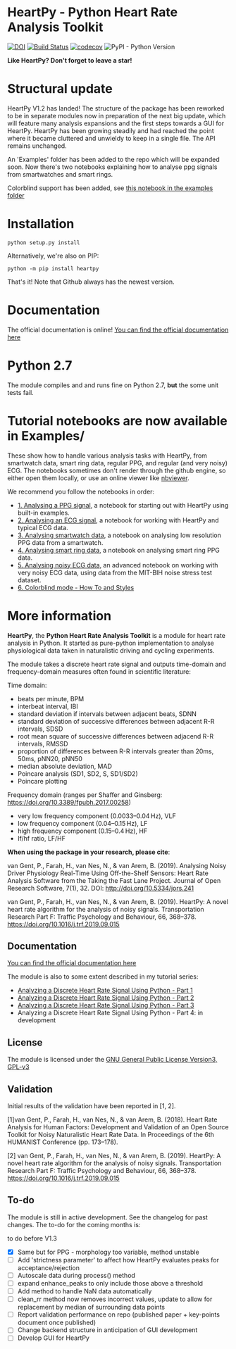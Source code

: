 # HeartPy - Python Heart Rate Analysis Toolkit

[![DOI](https://zenodo.org/badge/DOI/10.5281/zenodo.1324311.svg)](https://doi.org/10.5281/zenodo.1324311) [![Build Status](https://travis-ci.org/paulvangentcom/heartrate_analysis_python.svg?branch=master)](https://travis-ci.org/paulvangentcom/heartrate_analysis_python) [![codecov](https://codecov.io/gh/paulvangentcom/heartrate_analysis_python/branch/master/graph/badge.svg)](https://codecov.io/gh/paulvangentcom/heartrate_analysis_python) ![PyPI - Python Version](https://img.shields.io/pypi/pyversions/heartpy)


**Like HeartPy? Don't forget to leave a star!**


# Structural update

HeartPy V1.2 has landed! The structure of the package has been reworked to be in separate modules now in preparation of the next big update, which will feature many analysis expansions and the first steps towards a GUI for HeartPy. HeartPy has been growing steadily and had reached the point where it became cluttered and unwieldy to keep in a single file. The API remains unchanged.

An 'Examples' folder has been added to the repo which will be expanded soon. Now there's two notebooks explaining how to analyse ppg signals from smartwatches and smart rings.

Colorblind support has been added, see [this notebook in the examples folder](https://github.com/paulvangentcom/heartrate_analysis_python/blob/master/examples/6_colorblind_mode/Colorblind_mode.ipynb)

# Installation
```
python setup.py install
```

Alternatively, we're also on PIP:
```
python -m pip install heartpy
```

That's it! Note that Github always has the newest version.

# Documentation

The official documentation is online! [You can find the official documentation here](https://python-heart-rate-analysis-toolkit.readthedocs.io)

# Python 2.7
The module compiles and and runs fine on Python 2.7, **but** the some unit tests fail.

# Tutorial notebooks are now available in Examples/
These show how to handle various analysis tasks with HeartPy, from smartwatch data, smart ring data, regular PPG, and regular (and very noisy) ECG. The notebooks sometimes don't render through the github engine, so either open them locally, or use an online viewer like [nbviewer](https://nbviewer.jupyter.org/).

We recommend you follow the notebooks in order:
- [1. Analysing a PPG signal](https://github.com/paulvangentcom/heartrate_analysis_python/blob/master/examples/1_regular_PPG/Analysing_a_PPG_signal.ipynb), a notebook for starting out with HeartPy using built-in examples.
- [2. Analysing an ECG signal](https://github.com/paulvangentcom/heartrate_analysis_python/blob/master/examples/2_regular_ECG/Analysing_a_regular_ECG_signal.ipynb), a notebook for working with HeartPy and typical ECG data.
- [3. Analysing smartwatch data](https://github.com/paulvangentcom/heartrate_analysis_python/blob/master/examples/3_smartwatch_data/Analysing_Smartwatch_Data.ipynb), a notebook on analysing low resolution PPG data from a smartwatch.
- [4. Analysing smart ring data](https://github.com/paulvangentcom/heartrate_analysis_python/blob/master/examples/4_smartring_data/Analysing_Smart_Ring_Data.ipynb), a notebook on analysing smart ring PPG data.
- [5. Analysing noisy ECG data](https://github.com/paulvangentcom/heartrate_analysis_python/blob/master/examples/5_noisy_ECG/Analysing_Noisy_ECG.ipynb), an advanced notebook on working with very noisy ECG data, using data from the MIT-BIH noise stress test dataset.
- [6. Colorblind mode - How To and Styles](https://github.com/paulvangentcom/heartrate_analysis_python/blob/master/examples/6_colorblind_mode/Colorblind_mode.ipynb)



# More information
**HeartPy**, the **Python Heart Rate Analysis Toolkit** is a module for heart rate analysis in Python. It started as pure-python implementation to analyse physiological data taken in naturalistic driving and cycling experiments.

The module takes a discrete heart rate signal and outputs time-domain and frequency-domain measures often found in scientific literature:


Time domain:
* beats per minute, BPM
* interbeat interval, IBI
* standard deviation  if intervals between adjacent beats, SDNN
* standard deviation of successive differences between adjacent R-R intervals, SDSD
* root mean square of successive differences between adjacend R-R intervals, RMSSD
* proportion of differences between R-R intervals greater than 20ms, 50ms, pNN20, pNN50
* median absolute deviation, MAD
* Poincare analysis (SD1, SD2, S, SD1/SD2)
* Poincare plotting

Frequency domain (ranges per Shaffer and Ginsberg: https://doi.org/10.3389/fpubh.2017.00258)
* very low frequency component (0.0033–0.04 Hz), VLF
* low frequency component (0.04–0.15 Hz), LF
* high frequency component (0.15–0.4 Hz), HF
* lf/hf ratio, LF/HF

**When using the package in your research, please cite**:

van Gent, P., Farah, H., van Nes, N., & van Arem, B. (2019). Analysing Noisy Driver Physiology Real-Time Using Off-the-Shelf Sensors: Heart Rate Analysis Software from the Taking the Fast Lane Project. Journal of Open Research Software, 7(1), 32. DOI: http://doi.org/10.5334/jors.241

van Gent, P., Farah, H., van Nes, N., & van Arem, B. (2019). HeartPy: A novel heart rate algorithm for the analysis of noisy signals. Transportation Research Part F: Traffic Psychology and Behaviour, 66, 368–378. https://doi.org/10.1016/j.trf.2019.09.015

## Documentation

[You can find the official documentation here](https://python-heart-rate-analysis-toolkit.readthedocs.io)

The module is also to some extent described in my tutorial series:

* [Analyzing a Discrete Heart Rate Signal Using Python - Part 1](http://www.paulvangent.com/2016/03/15/analyzing-a-discrete-heart-rate-signal-using-python-part-1/)
* [Analyzing a Discrete Heart Rate Signal Using Python - Part 2](http://www.paulvangent.com/2016/03/21/analyzing-a-discrete-heart-rate-signal-using-python-part-2/)
* [Analyzing a Discrete Heart Rate Signal Using Python - Part 3](http://www.paulvangent.com/2016/03/30/analyzing-a-discrete-heart-rate-signal-using-python-part-3/)
* Analyzing a Discrete Heart Rate Signal Using Python - Part 4: in development


## License
The module is licensed under the [GNU General Public License Version3, GPL-v3](https://opensource.org/licenses/GPL-3.0)

## Validation
Initial results of the validation have been reported in [1, 2].


[1]van Gent, P., Farah, H., van Nes, N., & van Arem, B. (2018). Heart Rate Analysis for Human Factors: Development and Validation of an Open Source Toolkit for Noisy Naturalistic Heart Rate Data. In Proceedings of the 6th HUMANIST Conference (pp. 173–178).

[2] van Gent, P., Farah, H., van Nes, N., & van Arem, B. (2019). HeartPy: A novel heart rate algorithm for the analysis of noisy signals. Transportation Research Part F: Traffic Psychology and Behaviour, 66, 368–378. https://doi.org/10.1016/j.trf.2019.09.015



## To-do

The module is still in active development. See the changelog for past changes. The to-do for the coming months is:

to do before V1.3
- [X] Same but for PPG - morphology too variable, method unstable
- [ ] Add 'strictness parameter' to affect how HeartPy evaluates peaks for acceptance/rejection
- [ ] Autoscale data during process() method
- [ ] expand enhance_peaks to only include those above a threshold
- [ ] Add method to handle NaN data automatically
- [ ] clean_rr method now removes incorrect values, update to allow for replacement by median of surrounding data points
- [ ] Report validation performance on repo (published paper + key-points document once published)
- [ ] Change backend structure in anticipation of GUI development
- [ ] Develop GUI for HeartPy

